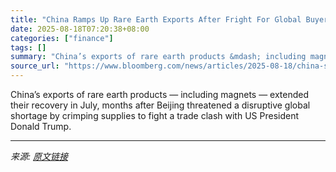 ```yaml
---
title: "China Ramps Up Rare Earth Exports After Fright For Global Buyers"
date: 2025-08-18T07:20:38+08:00
categories: ["finance"]
tags: []
summary: "China’s exports of rare earth products &mdash; including magnets &mdash; extended their recovery in July, months after Beijing threatened a disruptive global shortage by crimping supplies to fight a t"
source_url: "https://www.bloomberg.com/news/articles/2025-08-18/china-s-rare-earth-product-exports-jump-to-highest-since-january"
---
```


China’s exports of rare earth products &mdash; including magnets &mdash; extended their recovery in July, months after Beijing threatened a disruptive global shortage by crimping supplies to fight a trade clash with US President Donald Trump.

---

*来源: [原文链接](https://www.bloomberg.com/news/articles/2025-08-18/china-s-rare-earth-product-exports-jump-to-highest-since-january)*
